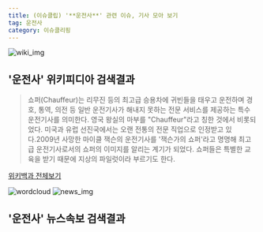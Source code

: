 ```yaml
---
title: (이슈클립) '**운전사**' 관련 이슈, 기사 모아 보기
tag: 운전사
category: 이슈클리핑
---
```

![wiki_img](https://user-images.githubusercontent.com/42597476/44503234-41136a80-a6d0-11e8-9071-6fc6418eafe4.png)
## **'**운전사**'** 위키피디아 검색결과
>쇼퍼(Chauffeur)는 리무진 등의 최고급 승용차에 귀빈들을 태우고 운전하며 경호, 통역, 의전 등 일반 운전기사가 해내지 못하는 전문 서비스를 제공하는 특수 운전기사를 의미한다. 영국 왕실의 마부를 "Chauffeur"라고 칭한 것에서 비롯되었다. 미국과 유럽 선진국에서는 오랜 전통의 전문 직업으로 인정받고 있다.2009년 사망한 마이클 잭슨의 운전기사를 '잭슨가의 쇼퍼'라고 명명해 최고급 운전기사로서의 쇼퍼의 이미지를 알리는 계기가 되었다. 쇼퍼들은 특별한 교육을 받기 때문에 지상의 파일럿이라 부르기도 한다.

<a href="https://ko.wikipedia.org/wiki/운전사" target="_blank">위키백과 전체보기</a>

![wordcloud](https://s3.ap-northeast-2.amazonaws.com/lyrics101-wordcloud/2018-09-27-1537981077.png)
![news_img](https://user-images.githubusercontent.com/42597476/44507050-1206f400-a6e4-11e8-8d98-7ffbfebb353f.png)
## **'**운전사**'** 뉴스속보 검색결과

